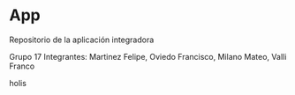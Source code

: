 # App
Repositorio de la aplicación integradora

Grupo 17
Integrantes: Martinez Felipe, Oviedo Francisco, Milano Mateo, Valli Franco

holis
